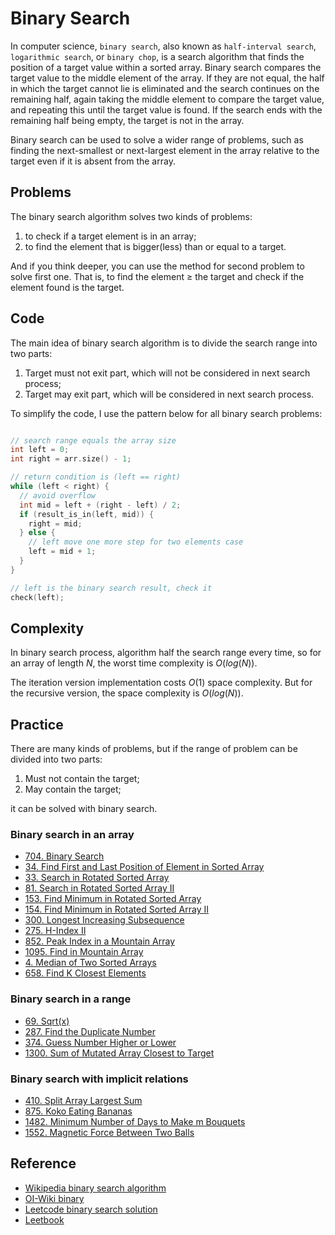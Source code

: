 # Binary Search

In computer science, `binary search`, also known as `half-interval search`, `logarithmic search`, or `binary chop`, is a search algorithm that finds the position of a target value within a sorted array. Binary search compares the target value to the middle element of the array. If they are not equal, the half in which the target cannot lie is eliminated and the search continues on the remaining half, again taking the middle element to compare the target value, and repeating this until the target value is found. If the search ends with the remaining half being empty, the target is not in the array.

Binary search can be used to solve a wider range of problems, such as finding the next-smallest or next-largest element in the array relative to the target even if it is absent from the array.

## Problems
The binary search algorithm solves two kinds of problems:

1. to check if a target element is in an array;
2. to find the element that is bigger(less) than or equal to a target.

And if you think deeper, you can use the method for second problem to solve first one. That is, to find the element $\ge$ the target and check if the element found is the target.

## Code
The main idea of binary search algorithm is to divide the search range into two parts:

1. Target must not exit part, which will not be considered in next search process;
2. Target may exit part, which will be considered in next search process.

To simplify the code, I use the pattern below for all binary search problems:

```C++

// search range equals the array size
int left = 0;
int right = arr.size() - 1;

// return condition is (left == right)
while (left < right) {
  // avoid overflow
  int mid = left + (right - left) / 2;
  if (result_is_in(left, mid)) {
    right = mid;
  } else {
    // left move one more step for two elements case
    left = mid + 1;
  }
}

// left is the binary search result, check it
check(left);
```

## Complexity
In binary search process, algorithm half the search range every time, so for an array of length $N$, the worst time complexity is $O(log(N))$.

The iteration version implementation costs $O(1)$ space complexity.
But for the recursive version, the space complexity is $O(log(N))$.

## Practice

There are many kinds of problems, but if the range of problem can be divided into two parts:

1. Must not contain the target;
2. May contain the target;

it can be solved with binary search.

### Binary search in an array

- [704. Binary Search](https://leetcode-cn.com/problems/binary-search/)
- [34. Find First and Last Position of Element in Sorted Array](https://leetcode-cn.com/problems/find-first-and-last-position-of-element-in-sorted-array/)
- [33. Search in Rotated Sorted Array](https://leetcode-cn.com/problems/search-in-rotated-sorted-array/)
- [81. Search in Rotated Sorted Array II](https://leetcode-cn.com/problems/search-in-rotated-sorted-array-ii/)
- [153. Find Minimum in Rotated Sorted Array](https://leetcode-cn.com/problems/find-minimum-in-rotated-sorted-array/)
- [154. Find Minimum in Rotated Sorted Array II](https://leetcode-cn.com/problems/find-minimum-in-rotated-sorted-array-ii/)
- [300. Longest Increasing Subsequence](https://leetcode-cn.com/problems/longest-increasing-subsequence/)
- [275. H-Index II](https://leetcode-cn.com/problems/h-index-ii/)
- [852. Peak Index in a Mountain Array](https://leetcode-cn.com/problems/peak-index-in-a-mountain-array/)
- [1095. Find in Mountain Array](https://leetcode-cn.com/problems/find-in-mountain-array/)
- [4. Median of Two Sorted Arrays](https://leetcode-cn.com/problems/median-of-two-sorted-arrays/)
- [658. Find K Closest Elements](https://leetcode-cn.com/problems/find-k-closest-elements/)

### Binary search in a range

- [69. Sqrt(x)](https://leetcode-cn.com/problems/sqrtx/)
- [287. Find the Duplicate Number](https://leetcode-cn.com/problems/find-the-duplicate-number/)
- [374. Guess Number Higher or Lower](https://leetcode-cn.com/problems/guess-number-higher-or-lower/)
- [1300. Sum of Mutated Array Closest to Target](https://leetcode-cn.com/problems/sum-of-mutated-array-closest-to-target/)

### Binary search with implicit relations

- [410. Split Array Largest Sum](https://leetcode-cn.com/problems/split-array-largest-sum/)
- [875. Koko Eating Bananas](https://leetcode-cn.com/problems/koko-eating-bananas/)
- [1482. Minimum Number of Days to Make m Bouquets](https://leetcode-cn.com/problems/minimum-number-of-days-to-make-m-bouquets/)
- [1552. Magnetic Force Between Two Balls](https://leetcode-cn.com/problems/magnetic-force-between-two-balls/)

## Reference
- [Wikipedia binary search algorithm](https://en.wikipedia.org/wiki/Binary_search_algorithm)
- [OI-Wiki binary](https://oi-wiki.org/basic/binary/)
- [Leetcode binary search solution](https://leetcode-cn.com/problems/search-insert-position/solution/te-bie-hao-yong-de-er-fen-cha-fa-fa-mo-ban-python-/)
- [Leetbook](https://leetcode-cn.com/leetbook/detail/binary-search/)
